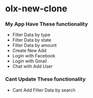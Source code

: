 # olx-new-clone
 
### My App Have These functionality
- Filter Data by type
- Filter Data by state
- Filter Data by amount
- Create New Add
- Login with Facebook
- Login with Gmail
- Chat with Add User
### Cant Update These functionality
- Cant Add Filter Data by search
